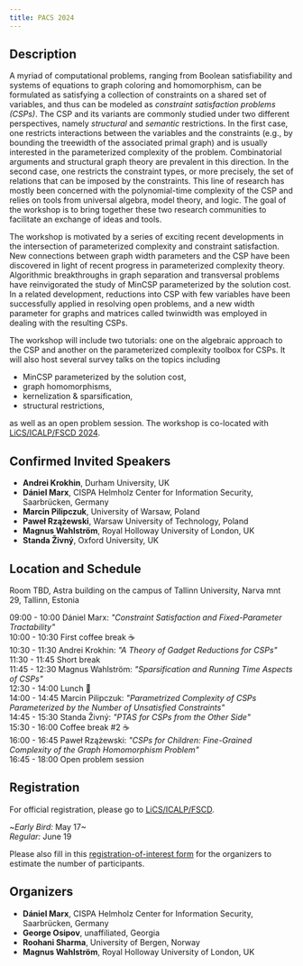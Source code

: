 ```yaml
---
title: PACS 2024
---
```


<!-- The part above between ---s is not rendered on the webpage -->

## Description

A myriad of computational problems, ranging from Boolean satisfiability and systems of equations to graph coloring and homomorphism, can be formulated as satisfying a collection of constraints on a shared set of variables, and thus can be modeled as *constraint satisfaction problems (CSPs)*.
The CSP and its variants are commonly studied under two different perspectives, namely *structural* and *semantic* restrictions.
In the first case, one restricts interactions between the variables and the constraints (e.g., by bounding the treewidth of the associated primal graph) and is usually interested in the parameterized complexity of the problem.
Combinatorial arguments and structural graph theory are prevalent in this direction.
In the second case, one restricts the constraint types, or more precisely, the set of relations that can be imposed by the constraints.
This line of research has mostly been concerned with the polynomial-time complexity of the CSP and relies on tools from universal algebra, model theory, and logic.
The goal of the workshop is to bring together these two research communities to facilitate an exchange of ideas and tools.

The workshop is motivated by a series of exciting recent developments in the intersection of parameterized complexity and constraint satisfaction.
New connections between graph width parameters and the CSP have been discovered in light of recent progress in parameterized complexity theory.
Algorithmic breakthroughs in graph separation and transversal problems have reinvigorated the study of MinCSP parameterized by the solution cost. 
In a related development, reductions into CSP with few variables have been successfully applied in resolving open problems, and a new width parameter for graphs and matrices called twinwidth was employed in dealing with the resulting CSPs.

The workshop will include two tutorials: one on the algebraic approach to the CSP and another on the parameterized complexity toolbox for CSPs.
It will also host several survey talks on the topics including 

- MinCSP parameterized by the solution cost,
- graph homomorphisms,
- kernelization & sparsification,
- structural restrictions,
  
as well as an open problem session.
The workshop is co-located with [LiCS/ICALP/FSCD 2024](https://compose.ioc.ee/icalp2024/).

## Confirmed Invited Speakers

- **Andrei Krokhin**, Durham University, UK
- **Dániel Marx**, CISPA Helmholz Center for Information Security, Saarbrücken, Germany
- **Marcin Pilipczuk**, University of Warsaw, Poland
- **Paweł Rzążewski**, Warsaw University of Technology, Poland
- **Magnus Wahlström**, Royal Holloway University of London, UK
- **Standa Živný**, Oxford University, UK

## Location and Schedule

Room TBD, Astra building on the campus of Tallinn University, Narva mnt 29, Tallinn, Estonia 

09:00 - 10:00 Dániel Marx: _"Constraint Satisfaction and Fixed-Parameter Tractability"_  
10:00 - 10:30 First coffee break :coffee:  
10:30 - 11:30 Andrei Krokhin: _"A Theory of Gadget Reductions for CSPs"_  
11:30 - 11:45 Short break  
11:45 - 12:30 Magnus Wahlström: _"Sparsification and Running Time Aspects of CSPs"_  
12:30 - 14:00 Lunch :sandwich:  
14:00 - 14:45 Marcin Pilipczuk: _"Parametrized Complexity of CSPs Parameterized by the Number of Unsatisfied Constraints"_  
14:45 - 15:30 Standa Živný: _"PTAS for CSPs from the Other Side"_  
15:30 - 16:00 Coffee break #2 :coffee:  
16:00 - 16:45 Paweł Rzążewski: _"CSPs for Children: Fine-Grained Complexity of the Graph Homomorphism Problem"_  
16:45 - 18:00 Open problem session  

## Registration

For official registration, please go to [LiCS/ICALP/FSCD](https://compose.ioc.ee/icalp2024/).

~*Early Bird:* May 17~  
*Regular:* June 19

Please also fill in this [registration-of-interest form](https://forms.gle/o9DFTs563e3qiyJCA) for the organizers to estimate the number of participants.

## Organizers

- **Dániel Marx**, CISPA Helmholz Center for Information Security, Saarbrücken, Germany
- **George Osipov**, unaffiliated, Georgia
- **Roohani Sharma**, University of Bergen, Norway
- **Magnus Wahlström**, Royal Holloway University of London, UK
